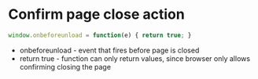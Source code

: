 # Confirm page close action

```javascript
window.onbeforeunload = function(e) { return true; }
```

- onbeforeunload - event that fires before page is closed
- return true - function can only return values, since browser only allows confirming closing the page
